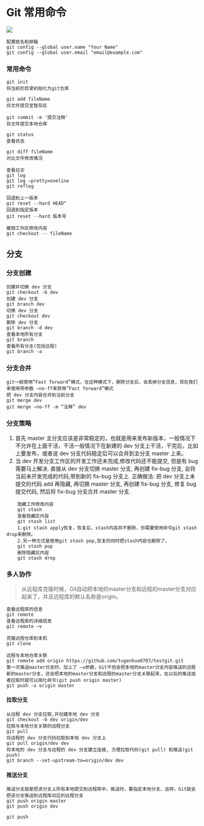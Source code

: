 # Git 常用命令

![](http://p1.pstatp.com/large/pgc-image/153761776465798a2409144)


```
配置姓名和邮箱
git config --global user.name "Your Name"
git config --global user.email "email@example.com"
```


### 常用命令
```
git init
将当前的目录初始化为git仓库
```

```
git add fileName
将文件提交至暂存区
```

```
git commit -m '提交注释'
将文件提交本地仓库
```

```
git status
查看状态
```

```
git diff fileName
对比文件修改情况
```

```
查看日志
git log
git log –pretty=oneline
git reflog
```


```
回退到上一版本
git reset --hard HEAD^
回退到指定版本
git reset --hard 版本号

撤销工作区修改内容
git checkout -- fileName
```


## 分支
### 分支创建
```
创建并切换 dev 分支
git checkout -b dev
创建 dev 分支
git branch dev
切换 dev 分支
git checkout dev
删除 dev 分支
git branch -d dev
查看本地所有分支
git branch
查看所有分支(包括远程)
git branch -a
```


### 分支合并
```
git一般使用”Fast forward”模式，在这种模式下，删除分支后，会丢掉分支信息，现在我们来使用带参数 –no-ff来禁用”Fast forward”模式
把 dev 分支内容合并到当前分支
git merge dev
git merge –no-ff -m “注释” dev
```

### 分支策略
 1. 首先 master 主分支应该是非常稳定的，也就是用来发布新版本，一般情况下不允许在上面干活，干活一般情况下在新建的 dev 分支上干活，干完后，比如上要发布，或者说 dev 分支代码稳定后可以合并到主分支 master 上来。
 2. 当 dev 开发分支工作区的开发工作还未完成,修改代码还不能提交, 但是有 bug 需要马上解决.
    	直接从 dev 分支切换 master 分支, 再创建 fix-bug 分支, 会将当前未开发完成的代码,带到新的 fix-bug 分支上.
    	正确做法: 把 dev 分支上未提交的代码 add 再隐藏, 再切换 master 分支, 再创建 fix-bug 分支, 修复 bug 提交代码, 然后将 fix-bug 分支合并 master 分支.
```
	隐藏工作修改内容
	git stash
	查看隐藏区内容
	git stash list
	1.git stash apply恢复，恢复后，stash内容并不删除，你需要使用命令git stash drop来删除。
	2.另一种方式是使用git stash pop,恢复的同时把stash内容也删除了。
	git stash pop
	删除隐藏区内容
	git stash drop
```


### 多人协作


> 从远程库克隆时候，Git自动把本地的master分支和远程的master分支对应起来了，并且远程库的默认名称是origin。

```
查看远程库的信息
git remote
查看远程库的详细信息
git remote –v
```

```
克隆远程仓库到本机
git clone

远程与本地仓库关联
git remote add origin https://github.com/tugenhua0707/testgit.git
第一次推送master分支时，加上了 –u参数，Git不但会把本地的master分支内容推送的远程新的master分支，还会把本地的master分支和远程的master分支关联起来，在以后的推送或者拉取时就可以简化命令(git push origin master)
git push -u origin master
```


#### 拉取分支
```
从远程 dev 分支拉取,并创建本地 dev 分支
git checkout -b dev origin/dev
拉取与本地分支关联的远程分支
git pull
将远程的 dev 分支代码拉取到本地 dev 分支上
git pull origin/dev dev
将本地的 dev 分支与远程的 dev 分支建立连接, 方便拉取代码(git pull) 和推送(git push)
git branch --set-upstream-to=origin/dev dev
```


#### 推送分支
```
推送分支就是把该分支上所有本地提交到远程库中，推送时，要指定本地分支，这样，Git就会把该分支推送到远程库对应的远程分支
git push origin master
git push origin dev

git push

```













